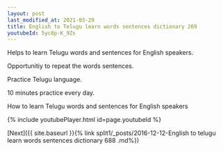 ```yaml
---
layout: post
last_modified_at: 2021-03-29
title: English to Telugu learn words sentences dictionary 269 
youtubeId: 5yc8p-K_9Zs
---
```

 
 
Helps to learn Telugu words and sentences for English speakers.

Opportunitiy to repeat the words sentences. 

Practice Telugu language. 
 
10 minutes practice every day. 
 
How to learn Telugu words and sentences for English speakers 
 
{% include youtubePlayer.html id=page.youtubeId %}
 
 
[Next]({{ site.baseurl }}{% link  split1/_posts/2016-12-12-English to telugu learn words sentences dictionary 688 .md%})
 
